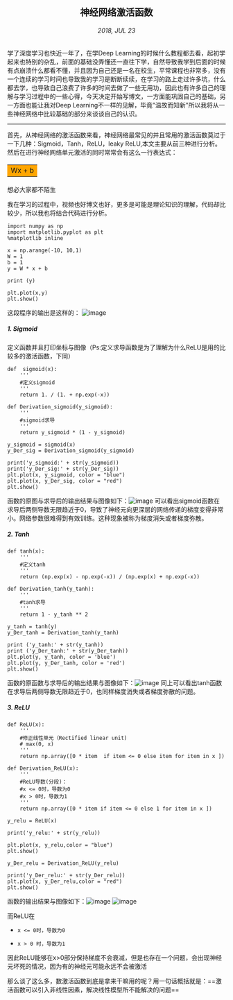 ## <center>神经网络激活函数</center>
###### <center>2018, JUL 23</center>
学了深度学习也快近一年了，在学Deep Learning的时候什么教程都去看，起初学起来也特别的杂乱，前面的基础没弄懂还一直往下学，自然导致我学到后面的时候有点崩溃什么都看不懂，并且因为自己还是一名在校生，平常课程也非常多，没有一个连续的学习时间也导致我的学习是断断续续，在学习的路上走过许多坑，什么都去学，也导致自己浪费了许多的时间去做了一些无用功，因此也有许多自己的理解与学习过程中的一些心得，今天决定开始写博文，一方面能巩固自己的基础，另一方面也能让我对Deep Learning不一样的见解，毕竟"温故而知新"所以我将从一些神经网络中比较基础的部分来谈谈自己的认识。

---
首先，从神经网络的激活函数来看，神经网络最常见的并且常用的激活函数莫过于一下几种：Sigmoid，Tanh，ReLU，leaky ReLU,本文主要从前三种进行分析。
然后在进行神经网络单元激活的同时常常会有这么一行表达式：
#### <table><tr><td bgcolor=orange>Wx + b</td></tr></table>
想必大家都不陌生

我在学习的过程中，视频也好博文也好，更多是可能是理论知识的理解，代码却比较少，所以我也将结合代码进行分析。


```
import numpy as np
import matplotlib.pyplot as plt
%matplotlib inline

x = np.arange(-10, 10,1)
W = 1
b = 1
y = W * x + b

print (y)

plt.plot(x,y)
plt.show()
```
这段程序的输出是这样的：
![image](https://github.com/WeiYangBin/Notes-Deep-Learning/blob/master/Picture/liner.png)


##### 1. Sigmoid

定义函数并且打印坐标与图像（Ps:定义求导函数是为了理解为什么ReLU是用的比较多的激活函数，下同）

```
def  sigmoid(x):
    '''
    #定义sigmoid
    '''
    return 1. / (1. + np.exp(-x))
```

```
def Derivation_sigmoid(y_sigmoid):
    '''
    #sigmoid求导
    '''
    return y_sigmoid * (1 - y_sigmoid)
```

```
y_sigmoid = sigmoid(x)
y_Der_sig = Derivation_sigmoid(y_sigmoid)

print('y_sigmoid:' + str(y_sigmoid))
print('y_Der_sig:' + str(y_Der_sig))
plt.plot(x, y_sigmoid, color = "blue")
plt.plot(x, y_Der_sig, color = "red")
plt.show()
```
函数的原图与求导后的输出结果与图像如下：![image](https://github.com/WeiYangBin/Notes-Deep-Learning/blob/master/Picture/sigmoid.png)
可以看出sigmoid函数在求导后两侧导数无限趋近于0，导致了神经元向更深层的网络传递的梯度变得非常小。网络参数很难得到有效训练。这种现象被称为梯度消失或者梯度弥散。
##### 2. Tanh

```
def tanh(x):
    '''
    #定义tanh
    '''
    return (np.exp(x) - np.exp(-x)) / (np.exp(x) + np.exp(-x))
```

```
def Derivation_tanh(y_tanh):
    '''
    #tanh求导
    '''
    return 1 - y_tanh ** 2 
```

```
y_tanh = tanh(y)
y_Der_tanh = Derivation_tanh(y_tanh)

print ('y_tanh:' + str(y_tanh))
print ('y_Der_tanh:' + str(y_Der_tanh))
plt.plot(y, y_tanh, color = 'blue')
plt.plot(y, y_Der_tanh, color = 'red')
plt.show()
```
函数的原函数与求导后的输出结果与图像如下：![image](https://github.com/WeiYangBin/Notes-Deep-Learning/blob/master/Picture/tanh.png)
同上可以看出tanh函数在求导后两侧导数无限趋近于0，也同样梯度消失或者梯度弥散的问题。
##### 3. ReLU

```
def ReLU(x):
    '''
    #修正线性单元（Rectified linear unit)
    # max(0, x)
    '''
    return np.array([0 * item  if item <= 0 else item for item in x ]) 
```
```
def Derivation_ReLU(x):
    '''
    #ReLU导数(分段)： 
    #x <= 0时，导数为0 
    #x > 0时，导数为1 
    '''
    return np.array([0 * item if item <= 0 else 1 for item in x ]) 
```
```
y_relu = ReLU(x)

print('y_relu:' + str(y_relu))

plt.plot(x, y_relu,color = "blue")
plt.show()
```

```
y_Der_relu = Derivation_ReLU(y_relu)

print('y_Der_relu:' + str(y_Der_relu))
plt.plot(x, y_Der_relu,color = "red")
plt.show()
```

函数的输出结果与图像如下：![image](https://github.com/WeiYangBin/Notes-Deep-Learning/blob/master/Picture/relu.png)
![image](https://github.com/WeiYangBin/Notes-Deep-Learning/blob/master/Picture/relu_D.png)

而ReLU在    
-     x <= 0时，导数为0 
-     x > 0 时，导数为1 
因此ReLU能够在x>0部分保持梯度不会衰减，但是也存在一个问题，会出现神经元坏死的情况，因为有的神经元可能永远不会被激活

那么谈了这么多，数激活函数到底是拿来干嘛用的呢？用一句话概括就是：==激活函数可以引入非线性因素，解决线性模型所不能解决的问题==
